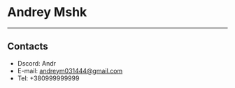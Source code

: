 # Andrey Mshk
***


## Contacts
* Dscord: Andr
* E-mail: andreym031444@gmail.com
* Tel: +380999999999

